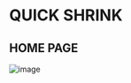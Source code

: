 # QUICK SHRINK

<h2>HOME PAGE</h2>

![image](https://github.com/user-attachments/assets/71188981-d409-43df-a79b-25fc08e836ef)
